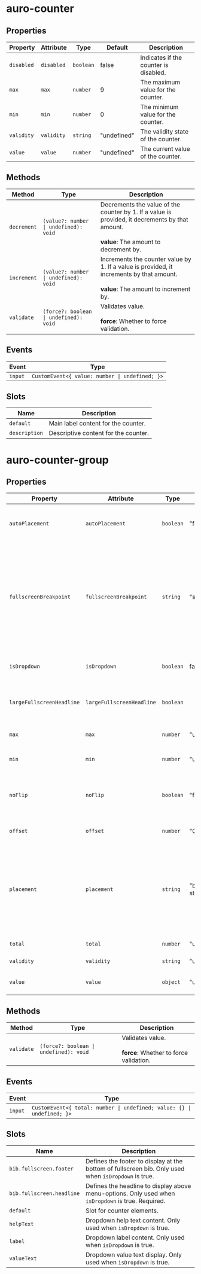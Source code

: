 # auro-counter

## Properties

| Property   | Attribute  | Type      | Default     | Description                           |
|------------|------------|-----------|-------------|---------------------------------------|
| `disabled` | `disabled` | `boolean` | false       | Indicates if the counter is disabled. |
| `max`      | `max`      | `number`  | 9           | The maximum value for the counter.    |
| `min`      | `min`      | `number`  | 0           | The minimum value for the counter.    |
| `validity` | `validity` | `string`  | "undefined" | The validity state of the counter.    |
| `value`    | `value`    | `number`  | "undefined" | The current value of the counter.     |

## Methods

| Method      | Type                                   | Description                                      |
|-------------|----------------------------------------|--------------------------------------------------|
| `decrement` | `(value?: number \| undefined): void`  | Decrements the value of the counter by 1. If a value is provided, it decrements by that amount.<br /><br />**value**: The amount to decrement by. |
| `increment` | `(value?: number \| undefined): void`  | Increments the counter value by 1. If a value is provided, it increments by that amount.<br /><br />**value**: The amount to increment by. |
| `validate`  | `(force?: boolean \| undefined): void` | Validates value.<br /><br />**force**: Whether to force validation. |

## Events

| Event   | Type                                           |
|---------|------------------------------------------------|
| `input` | `CustomEvent<{ value: number \| undefined; }>` |

## Slots

| Name          | Description                          |
|---------------|--------------------------------------|
| `default`     | Main label content for the counter.  |
| `description` | Descriptive content for the counter. |


# auro-counter-group

## Properties

| Property                  | Attribute                 | Type      | Default        | Description                                      |
|---------------------------|---------------------------|-----------|----------------|--------------------------------------------------|
| `autoPlacement`           | `autoPlacement`           | `boolean` | "false"        | If declared, bib's position will be automatically calculated where to appear. |
| `fullscreenBreakpoint`    | `fullscreenBreakpoint`    | `string`  | "sm"           | Defines the screen size breakpoint (`lg`, `md`, `sm`, or `xs`) at which the dropdown switches to fullscreen mode on mobile.<br />When expanded, the dropdown will automatically display in fullscreen mode if the screen size is equal to or smaller than the selected breakpoint. |
| `isDropdown`              | `isDropdown`              | `boolean` | false          | Indicates if the counter group is displayed as a dropdown. |
| `largeFullscreenHeadline` | `largeFullscreenHeadline` | `boolean` |                | If declared, make bib.fullscreen.headline in HeadingDisplay.<br />Otherwise, Heading 600. |
| `max`                     | `max`                     | `number`  | "undefined"    | The maximum value allowed for the whole group of counters. |
| `min`                     | `min`                     | `number`  | "undefined"    | The minimum value allowed for the whole group of counters. |
| `noFlip`                  | `noFlip`                  | `boolean` | "false"        | If declared, the bib will NOT flip to an alternate position<br />when there isn't enough space in the specified `placement`. |
| `offset`                  | `offset`                  | `number`  | "0"            | Gap between the trigger element and bib.         |
| `placement`               | `placement`               | `string`  | "bottom-start" | Position where the bib should appear relative to the trigger.<br />Accepted values:<br />"top" \| "right" \| "bottom" \| "left" \|<br />"bottom-start" \| "top-start" \| "top-end" \|<br />"right-start" \| "right-end" \| "bottom-end" \|<br />"left-start" \| "left-end" |
| `total`                   | `total`                   | `number`  | "undefined"    | The total value of the counters.                 |
| `validity`                | `validity`                | `string`  | "undefined"    | Reflects the validity state.                     |
| `value`                   | `value`                   | `object`  | "undefined"    | The current individual values of the nested counters. |

## Methods

| Method     | Type                                   | Description                                      |
|------------|----------------------------------------|--------------------------------------------------|
| `validate` | `(force?: boolean \| undefined): void` | Validates value.<br /><br />**force**: Whether to force validation. |

## Events

| Event   | Type                                             |
|---------|--------------------------------------------------|
| `input` | `CustomEvent<{ total: number \| undefined; value: {} \| undefined; }>` |

## Slots

| Name                      | Description                                      |
|---------------------------|--------------------------------------------------|
| `bib.fullscreen.footer`   | Defines the footer to display at the bottom of fullscreen bib. Only used when `isDropdown` is true. |
| `bib.fullscreen.headline` | Defines the headline to display above menu-options. Only used when `isDropdown` is true. Required. |
| `default`                 | Slot for counter elements.                       |
| `helpText`                | Dropdown help text content. Only used when `isDropdown` is true. |
| `label`                   | Dropdown label content. Only used when `isDropdown` is true. |
| `valueText`               | Dropdown value text display. Only used when `isDropdown` is true. |
